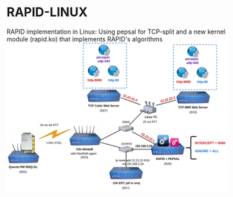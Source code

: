 # RAPID-LINUX
RAPID implementation in Linux: Using pepsal for TCP-split and a new kernel module (rapid.ko) that implements RAPID's algorithms
<img src="r2lab-testbed.png" alt="OAI r2lab testbed"/>
<br/>
